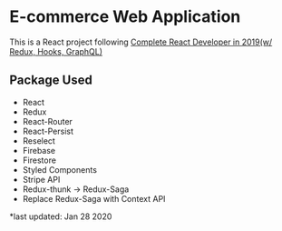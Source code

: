 # E-commerce Web Application

This is a React project following [Complete React Developer in 2019(w/ Redux, Hooks, GraphQL)](https://www.udemy.com/complete-react-developer-zero-to-mastery)

## Package Used

* React
* Redux
* React-Router
* React-Persist
* Reselect
* Firebase
* Firestore
* Styled Components
* Stripe API
* Redux-thunk -> Redux-Saga 
* Replace Redux-Saga with Context API


*last updated: Jan 28 2020
